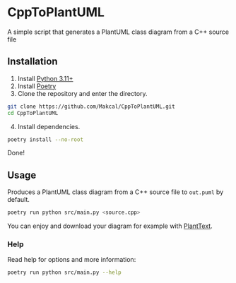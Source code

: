 # CppToPlantUML
A simple script that generates a PlantUML class diagram from a C++ source file

## Installation

1. Install [Python 3.11+](https://www.python.org/downloads/release/python-3117/)
2. Install [Poetry](https://python-poetry.org/docs/)
3. Clone the repository and enter the directory.
```bash
git clone https://github.com/Makcal/CppToPlantUML.git
cd CppToPlantUML
```
4. Install dependencies.
```bash
poetry install --no-root
```
Done!

## Usage

Produces a PlantUML class diagram from a C++ source file to `out.puml` by default.

```bash
poetry run python src/main.py <source.cpp>
```

You can enjoy and download your diagram for example with [PlantText](https://www.planttext.com/).

### Help

Read help for options and more information:

```bash
poetry run python src/main.py --help
```

